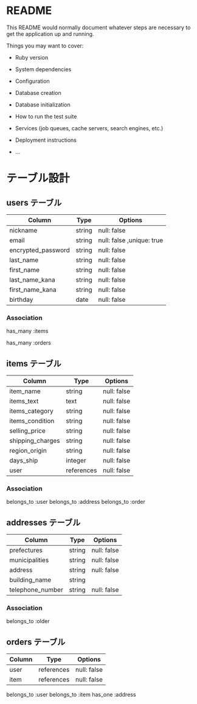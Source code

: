 # README

This README would normally document whatever steps are necessary to get the
application up and running.

Things you may want to cover:

* Ruby version

* System dependencies

* Configuration

* Database creation

* Database initialization

* How to run the test suite

* Services (job queues, cache servers, search engines, etc.)

* Deployment instructions

* ...

# テーブル設計

## users テーブル
<!-- ユーザー管理機能 -->

| Column                | Type         | Options                   |
| ------------------    | -------      | ------------------------  |
| nickname              | string       | null: false               |
| email                 | string       | null: false ,unique: true |
| encrypted_password    | string       | null: false               |
| last_name             | string       | null: false               |
| first_name            | string       | null: false               |
| last_name_kana        | string       | null: false               | 
| first_name_kana       | string       | null: false               |
| birthday              | date         | null: false               |




### Association
has_many :items 

has_many :orders

## items テーブル
<!-- 商品情報 -->

| Column                | Type         | Options     |
| ------------------    | -------      | ----------- |
| item_name             | string       | null: false |
| items_text            | text         | null: false |
| items_category        | string       | null: false |
| items_condition       | string       | null: false |
| selling_price         | string       | null: false |
| shipping_charges      | string       | null: false |
| region_origin         | string       | null: false |
| days_ship             | integer      | null: false |
| user                  | references   | null: false |

<!-- item_name        =  アイテム名           -->
<!-- items_text       =  アイテムテキスト      -->
<!-- items_category   =  アイテムカテゴリー    -->
<!-- items_condition  =  アイテムの状態       -->
<!-- selling_price    =  販売価格            -->
<!-- shipping_charges =  配送料の負担         -->
<!-- region_origin    =  発送元の地域         -->
<!-- days_ship        =  発送までの日数        -->

### Association
belongs_to :user
belongs_to :address
belongs_to :order


## addresses テーブル
<!-- 配送先住所 -->

| Column                | Type         | Options     |
| ------------------    | -------      | ----------- |
| prefectures           | string       | null: false |
| municipalities        | string       | null: false |
| address               | string       | null: false |
| building_name         | string       |             |
| telephone_number      | string       | null: false |

<!-- post_code         =  郵便番号    -->
<!-- prefectures       =  都道府県    -->
<!-- municipalities    =  市町村      -->
<!-- address           =  住所        -->
<!-- building_name     =  建物名      -->
<!-- telephone_number  =  電話番号     -->

### Association
belongs_to :older


## orders テーブル
<!--  購入記録 -->

| Column                | Type         | Options     |
| ------------------    | -------      | ----------- |
| user                  | references   | null: false |
| item                  | references   | null: false |

<!-- user          =  誰が買ったのか    -->
<!-- item  =  何を買った       -->
 belongs_to :user
 belongs_to :item
 has_one :address